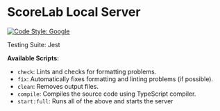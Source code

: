 # ScoreLab Local Server

[![Code Style: Google](https://img.shields.io/badge/code%20style-google-blueviolet.svg)](https://github.com/google/gts)

Testing Suite: Jest

**Available Scripts:**

- `check`: Lints and checks for formatting problems.
- `fix`: Automatically fixes formatting and linting problems (if possible).
- `clean`: Removes output files.
- `compile`: Compiles the source code using TypeScript compiler.
- `start:full`: Runs all of the above and starts the server
